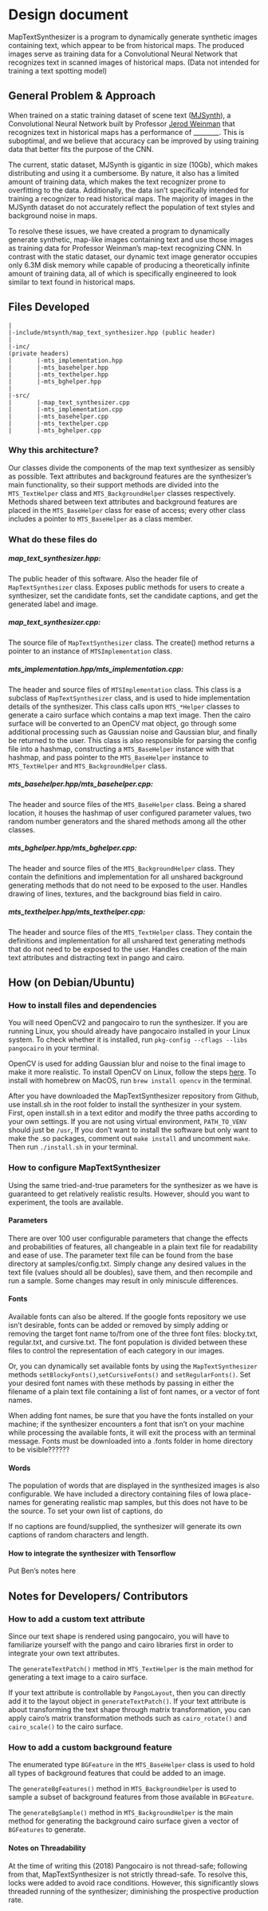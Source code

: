 # Design document

MapTextSynthesizer is a program to dynamically generate synthetic images containing text, which appear to be from historical maps. The produced images serve as training data for a Convolutional Neural Network that recognizes text in scanned images of historical maps. (Data not intended for training a text spotting model)

## General Problem & Approach

When trained on a static training dataset of scene text ([MJSynth](http://www.robots.ox.ac.uk/~vgg/data/text/)), a Convolutional Neural Network built by Professor [Jerod Weinman](https://github.com/weinman/cnn_lstm_ctc_ocr) that recognizes text in historical maps has a performance of ________. This is suboptimal, and we believe that accuracy can be improved by using training data that better fits the purpose of the CNN.

The current, static dataset, MJSynth is gigantic in size (10Gb), which makes distributing and using it a cumbersome. By nature, it also has a limited amount of training data, which makes the text recognizer prone to overfitting to the data. Additionally, the data isn’t specifically intended for training a recognizer to read historical maps. The majority of images in the MJSynth dataset do not accurately reflect the population of text styles and background noise in maps.

To resolve these issues, we have created a program to dynamically generate synthetic, map-like images containing text  and use those images as training data for Professor Weinman’s map-text recognizing CNN. 
In contrast with the static dataset, our dynamic text image generator occupies only 6.3M disk memory while capable of producing a theoretically infinite amount of training data, all of which is specifically engineered to look similar to text found in historical maps.

## Files Developed

```
|
|-include/mtsynth/map_text_synthesizer.hpp (public header)
|
|-inc/                                                                   (private headers)
|       |-mts_implementation.hpp
|       |-mts_basehelper.hpp
|       |-mts_texthelper.hpp
|       |-mts_bghelper.hpp
|
|-src/
|       |-map_text_synthesizer.cpp
|       |-mts_implementation.cpp
|       |-mts_basehelper.cpp
|       |-mts_texthelper.cpp
|       |-mts_bghelper.cpp
```

### Why this architecture?

Our classes divide the components of the map text synthesizer as sensibly as possible. Text attributes and background features are the synthesizer’s main functionality, so their support methods are divided into the ```MTS_TextHelper``` class and ```MTS_BackgroundHelper``` classes respectively. Methods shared between text attributes and background features are placed in the ```MTS_BaseHelper``` class for ease of access; every other class includes a pointer to ```MTS_BaseHelper``` as a class member.

### What do these files do

##### map_text_synthesizer.hpp:
The public header of this software. Also the header file of ```MapTextSynthesizer``` class. Exposes public methods for users to create a synthesizer, set the candidate fonts, set the candidate captions, and get the generated label and image.

##### map_text_synthesizer.cpp:
The source file of ```MapTextSynthesizer``` class. The create() method returns a pointer to an instance of ```MTSImplementation``` class.

##### mts_implementation.hpp/mts_implementation.cpp:
The header and source files of ```MTSImplementation``` class. This class is a subclass of ```MapTextSynthesizer``` class, and is used to hide implementation details of the synthesizer. This class calls upon ```MTS_*Helper``` classes to generate a cairo surface which contains a map text image. Then the cairo surface will be converted to an OpenCV mat object, go through some additional processing such as Gaussian noise and Gaussian blur, and finally be returned to the user. This class is also responsible for parsing the config file into a hashmap, constructing a ```MTS_BaseHelper``` instance with that hashmap, and pass pointer to the ```MTS_BaseHelper``` instance to ```MTS_TextHelper``` and ```MTS_BackgroundHelper``` class.

##### mts_basehelper.hpp/mts_basehelper.cpp:
The header and source files of the ```MTS_BaseHelper``` class. Being a shared location, it houses the hashmap of user configured parameter values, two random number generators and the shared methods among all the other classes.

##### mts_bghelper.hpp/mts_bghelper.cpp:
The header and source files of the ```MTS_BackgroundHelper``` class. They contain the definitions and implementation for all unshared background generating methods that do not need to be exposed to the user. Handles drawing of lines, textures, and the background bias field in cairo.

##### mts_texthelper.hpp/mts_texthelper.cpp:
The header and source files of the ```MTS_TextHelper``` class. They contain the definitions and implementation for all unshared text generating methods that do not need to be exposed to the user. Handles creation of the main text attributes and distracting text in pango and cairo. 


## How (on Debian/Ubuntu)
### How to install files and dependencies
You will need OpenCV2 and pangocairo to run the synthesizer.
If you are running Linux, you should already have pangocairo installed in your Linux system. To check whether it is installed, run `pkg-config --cflags --libs pangocairo` in your terminal.

OpenCV is used for adding Gaussian blur and noise to the final image to make it more realistic.
To install OpenCV on Linux, follow the steps [here](https://www.learnopencv.com/install-opencv3-on-ubuntu/). To install with homebrew on MacOS, run ```brew install opencv``` in the terminal.


After you have downloaded the MapTextSynthesizer repository from Github, use install.sh in the root folder to install the synthesizer in your system. First, open install.sh in a text editor and modify the three paths according to your own settings. If you are not using virtual environment, `PATH_TO_VENV` should just be `/usr`, If you don’t want to install the software but only want to make the .so packages, comment out `make install` and uncomment `make`. Then run `./install.sh` in your terminal. 


### How to configure MapTextSynthesizer

Using the same tried-and-true parameters for the synthesizer as we have is guaranteed to get relatively realistic results. However, should you want to experiment, the tools are available. 
#### Parameters
There are over 100 user configurable parameters that change the effects and probabilities of features, all changeable in a plain text file for readability and ease of use. The parameter text file can be found from the base directory at samples/config.txt. 
Simply change any desired values in the text file (values should all be doubles), save them, and then recompile and run a sample. Some changes may result in only miniscule differences.
#### Fonts
Available fonts can also be altered. If the google fonts repository we use isn’t desirable, fonts can be added or removed by simply adding or removing the target font name to/from one of the three font files: blocky.txt, regular.txt, and cursive.txt. The font population is divided between these files to control the representation of each category in our images.

Or, you can dynamically set available fonts by using the ```MapTextSynthesizer``` methods ```setBlockyFonts()```,```setCursiveFonts()``` and ```setRegularFonts()```. Set your desired font names with these methods by passing in either the filename of a plain text file containing a list of font names, or a vector of font names. 

When adding font names, be sure that you have the fonts installed on your machine; if the synthesizer encounters a font that isn’t on your machine while processing the available fonts, it will exit the process with an terminal message.
Fonts must be downloaded into a .fonts folder in home directory to be visible??????

#### Words 
The population of words that are displayed in the synthesized images is also configurable. We have included a directory containing files of Iowa place-names for generating realistic map samples, but this does not have to be the source. To set your own list of captions, do

If no captions are found/supplied, the synthesizer will generate its own captions of random characters and length. 

#### How to integrate the synthesizer with Tensorflow
Put Ben’s notes here

## Notes for Developers/ Contributors

### How to add a custom text attribute

Since our text shape is rendered using pangocairo, you will have to familiarize yourself with the pango and cairo libraries first in order to integrate your own text attributes.

The ```generateTextPatch()``` method in ```MTS_TextHelper``` is the main method for generating a text image to a cairo surface.

If your text attribute is controllable by ```PangoLayout```, then you can directly add it to the layout object in ```generateTextPatch()```. If your text attribute is about transforming the text shape through matrix transformation, you can apply cairo’s matrix transformation methods such as ```cairo_rotate()``` and ```cairo_scale()``` to the cairo surface.

### How to add a custom background feature

The enumerated type ```BGFeature``` in the ```MTS_BaseHelper``` class is used to hold all types of background features that could be added to an image.

The ```generateBgFeatures()``` method in ```MTS_BackgroundHelper``` is used to sample a subset of background features from those available in ```BGFeature```.

The ```generateBgSample()``` method in ```MTS_BackgroundHelper``` is the main method for generating the background cairo surface given a vector of ```BGFeatures``` to generate.


#### Notes on Threadability

At the time of writing this (2018) Pangocairo is not thread-safe; following from that, MapTextSynthesizer is not strictly thread-safe. To resolve this, locks were added to avoid race conditions. However, this significantly slows threaded running of the synthesizer; diminishing the prospective production rate. 

